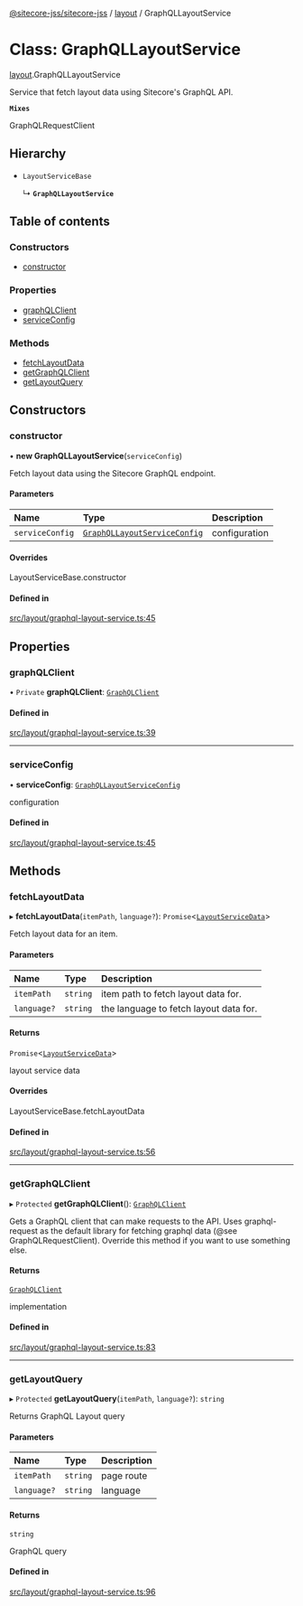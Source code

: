 [@sitecore-jss/sitecore-jss](../README.md) / [layout](../modules/layout.md) / GraphQLLayoutService

# Class: GraphQLLayoutService

[layout](../modules/layout.md).GraphQLLayoutService

Service that fetch layout data using Sitecore's GraphQL API.

**`Mixes`**

GraphQLRequestClient

## Hierarchy

- `LayoutServiceBase`

  ↳ **`GraphQLLayoutService`**

## Table of contents

### Constructors

- [constructor](layout.GraphQLLayoutService.md#constructor)

### Properties

- [graphQLClient](layout.GraphQLLayoutService.md#graphqlclient)
- [serviceConfig](layout.GraphQLLayoutService.md#serviceconfig)

### Methods

- [fetchLayoutData](layout.GraphQLLayoutService.md#fetchlayoutdata)
- [getGraphQLClient](layout.GraphQLLayoutService.md#getgraphqlclient)
- [getLayoutQuery](layout.GraphQLLayoutService.md#getlayoutquery)

## Constructors

### constructor

• **new GraphQLLayoutService**(`serviceConfig`)

Fetch layout data using the Sitecore GraphQL endpoint.

#### Parameters

| Name | Type | Description |
| :------ | :------ | :------ |
| `serviceConfig` | [`GraphQLLayoutServiceConfig`](../modules/layout.md#graphqllayoutserviceconfig) | configuration |

#### Overrides

LayoutServiceBase.constructor

#### Defined in

[src/layout/graphql-layout-service.ts:45](https://github.com/Sitecore/jss/blob/b8d8e24bb/packages/sitecore-jss/src/layout/graphql-layout-service.ts#L45)

## Properties

### graphQLClient

• `Private` **graphQLClient**: [`GraphQLClient`](../interfaces/index.GraphQLClient.md)

#### Defined in

[src/layout/graphql-layout-service.ts:39](https://github.com/Sitecore/jss/blob/b8d8e24bb/packages/sitecore-jss/src/layout/graphql-layout-service.ts#L39)

___

### serviceConfig

• **serviceConfig**: [`GraphQLLayoutServiceConfig`](../modules/layout.md#graphqllayoutserviceconfig)

configuration

#### Defined in

[src/layout/graphql-layout-service.ts:45](https://github.com/Sitecore/jss/blob/b8d8e24bb/packages/sitecore-jss/src/layout/graphql-layout-service.ts#L45)

## Methods

### fetchLayoutData

▸ **fetchLayoutData**(`itemPath`, `language?`): `Promise`<[`LayoutServiceData`](../interfaces/layout.LayoutServiceData.md)\>

Fetch layout data for an item.

#### Parameters

| Name | Type | Description |
| :------ | :------ | :------ |
| `itemPath` | `string` | item path to fetch layout data for. |
| `language?` | `string` | the language to fetch layout data for. |

#### Returns

`Promise`<[`LayoutServiceData`](../interfaces/layout.LayoutServiceData.md)\>

layout service data

#### Overrides

LayoutServiceBase.fetchLayoutData

#### Defined in

[src/layout/graphql-layout-service.ts:56](https://github.com/Sitecore/jss/blob/b8d8e24bb/packages/sitecore-jss/src/layout/graphql-layout-service.ts#L56)

___

### getGraphQLClient

▸ `Protected` **getGraphQLClient**(): [`GraphQLClient`](../interfaces/index.GraphQLClient.md)

Gets a GraphQL client that can make requests to the API. Uses graphql-request as the default
library for fetching graphql data (@see GraphQLRequestClient). Override this method if you
want to use something else.

#### Returns

[`GraphQLClient`](../interfaces/index.GraphQLClient.md)

implementation

#### Defined in

[src/layout/graphql-layout-service.ts:83](https://github.com/Sitecore/jss/blob/b8d8e24bb/packages/sitecore-jss/src/layout/graphql-layout-service.ts#L83)

___

### getLayoutQuery

▸ `Protected` **getLayoutQuery**(`itemPath`, `language?`): `string`

Returns GraphQL Layout query

#### Parameters

| Name | Type | Description |
| :------ | :------ | :------ |
| `itemPath` | `string` | page route |
| `language?` | `string` | language |

#### Returns

`string`

GraphQL query

#### Defined in

[src/layout/graphql-layout-service.ts:96](https://github.com/Sitecore/jss/blob/b8d8e24bb/packages/sitecore-jss/src/layout/graphql-layout-service.ts#L96)
